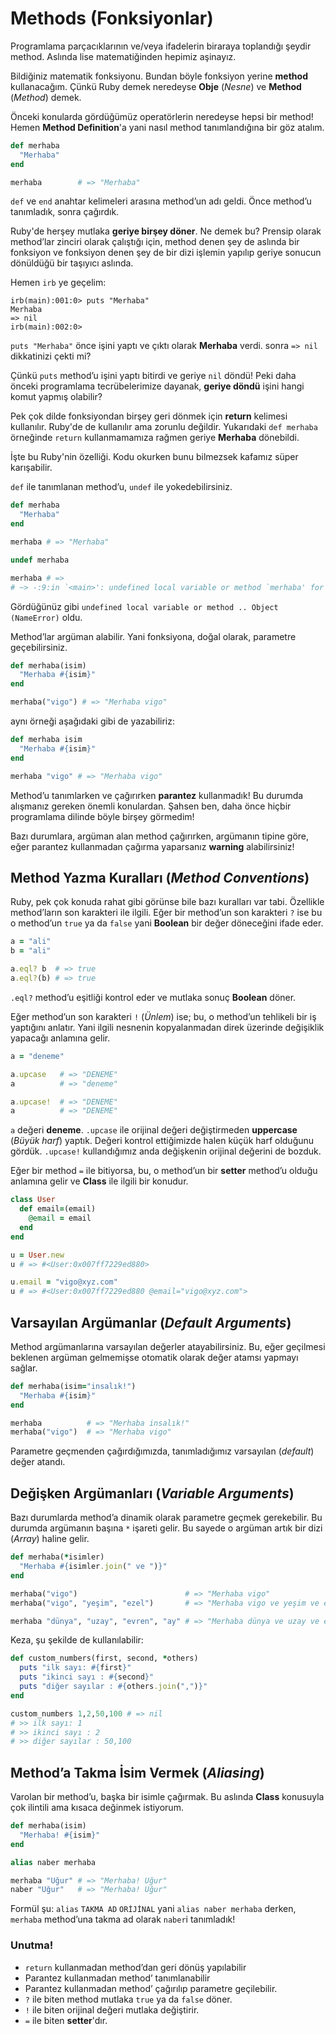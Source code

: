 # Methods (Fonksiyonlar)

Programlama parçacıklarının ve/veya ifadelerin biraraya toplandığı şeydir method. Aslında lise matematiğinden hepimiz aşinayız.

Bildiğiniz matematik fonksiyonu. Bundan böyle fonksiyon yerine **method** kullanacağım. Çünkü Ruby demek neredeyse **Obje** (_Nesne_) ve **Method** (_Method_) demek.

Önceki konularda gördüğümüz operatörlerin neredeyse hepsi bir method! Hemen **Method Definition**'a yani nasıl method tanımlandığına bir göz atalım.

```ruby
def merhaba
  "Merhaba"
end

merhaba        # => "Merhaba"
```

`def` ve `end` anahtar kelimeleri arasına method’un adı geldi. Önce method’u tanımladık, sonra çağırdık.

Ruby'de herşey mutlaka **geriye birşey döner**. Ne demek bu? Prensip olarak method’lar zinciri olarak çalıştığı için, method denen şey de aslında bir fonksiyon ve fonksiyon denen şey de bir dizi işlemin yapılıp geriye sonucun dönüldüğü bir taşıyıcı aslında.

Hemen `irb` ye geçelim:

    irb(main):001:0> puts "Merhaba"
    Merhaba
    => nil
    irb(main):002:0>


`puts "Merhaba"` önce işini yaptı ve çıktı olarak **Merhaba** verdi. sonra `=> nil` dikkatinizi çekti mi?

Çünkü `puts` method’u işini yaptı bitirdi ve geriye `nil` döndü! Peki daha önceki programlama tecrübelerimize dayanak, **geriye döndü** işini hangi komut yapmış olabilir?

Pek çok dilde fonksiyondan birşey geri dönmek için **return** kelimesi kullanılır. Ruby'de de kullanılır ama zorunlu değildir. Yukarıdaki `def merhaba` örneğinde `return` kullanmamamıza rağmen geriye **Merhaba** dönebildi.

İşte bu Ruby'nin özelliği. Kodu okurken bunu bilmezsek kafamız süper karışabilir.

`def` ile tanımlanan method’u, `undef` ile yokedebilirsiniz.

```ruby
def merhaba
  "Merhaba"
end

merhaba # => "Merhaba"

undef merhaba

merhaba # =>
# ~> -:9:in `<main>': undefined local variable or method `merhaba' for main:Object (NameError)
```

Gördüğünüz gibi `undefined local variable or method .. Object (NameError)` oldu.

Method’lar argüman alabilir. Yani fonksiyona, doğal olarak, parametre geçebilirsiniz.

```ruby
def merhaba(isim)
  "Merhaba #{isim}"
end

merhaba("vigo") # => "Merhaba vigo"
```

aynı örneği aşağıdaki gibi de yazabiliriz:

```ruby
def merhaba isim
  "Merhaba #{isim}"
end

merhaba "vigo" # => "Merhaba vigo"
```

Method’u tanımlarken ve çağırırken **parantez** kullanmadık! Bu durumda alışmanız gereken önemli konulardan. Şahsen ben, daha önce hiçbir programlama dilinde böyle birşey görmedim!

Bazı durumlara, argüman alan method çağırırken, argümanın tipine göre, eğer parantez kullanmadan çağırma yaparsanız **warning** alabilirsiniz!

## Method Yazma Kuralları (_Method Conventions_)

Ruby, pek çok konuda rahat gibi görünse bile bazı kuralları var tabi. Özellikle method’ların son karakteri ile ilgili. Eğer bir method’un son karakteri `?` ise bu o method’un `true` ya da `false` yani **Boolean** bir değer döneceğini ifade eder.

```ruby
a = "ali"
b = "ali"

a.eql? b  # => true
a.eql?(b) # => true
```

`.eql?` method’u eşitliği kontrol eder ve mutlaka sonuç **Boolean** döner.

Eğer method’un son karakteri `!` (_Ünlem_) ise; bu, o method’un tehlikeli bir iş yaptığını anlatır. Yani ilgili nesnenin kopyalanmadan direk üzerinde değişiklik yapacağı anlamına gelir.

```ruby
a = "deneme"

a.upcase   # => "DENEME"
a          # => "deneme"

a.upcase!  # => "DENEME"
a          # => "DENEME"
```

`a` değeri **deneme**. `.upcase` ile orijinal değeri değiştirmeden **uppercase** (_Büyük harf_) yaptık. Değeri kontrol ettiğimizde halen küçük harf olduğunu gördük. `.upcase!` kullandığımız anda değişkenin orijinal değerini de bozduk.

Eğer bir method `=` ile bitiyorsa, bu, o method’un bir **setter** method’u olduğu anlamına gelir ve **Class** ile ilgili bir konudur.

```ruby
class User
  def email=(email)
    @email = email
  end
end

u = User.new
u # => #<User:0x007ff7229ed880>

u.email = "vigo@xyz.com"
u # => #<User:0x007ff7229ed880 @email="vigo@xyz.com">
```

## Varsayılan Argümanlar (_Default Arguments_)

Method argümanlarına varsayılan değerler atayabilirsiniz. Bu, eğer geçilmesi beklenen argüman gelmemişse otomatik olarak değer atamsı yapmayı sağlar.

```ruby
def merhaba(isim="insalık!")
  "Merhaba #{isim}"
end

merhaba          # => "Merhaba insalık!"
merhaba("vigo")  # => "Merhaba vigo"
```

Parametre geçmenden çağırdığımızda, tanımladığımız varsayılan (_default_) değer atandı.

## Değişken Argümanları (_Variable Arguments_)

Bazı durumlarda method’a dinamik olarak parametre geçmek gerekebilir. Bu durumda argümanın başına `*` işareti gelir. Bu sayede o argüman artık bir dizi (_Array_) haline gelir.

```ruby
def merhaba(*isimler)
  "Merhaba #{isimler.join(" ve ")}"
end

merhaba("vigo")                        # => "Merhaba vigo"
merhaba("vigo", "yeşim", "ezel")       # => "Merhaba vigo ve yeşim ve ezel"

merhaba "dünya", "uzay", "evren", "ay" # => "Merhaba dünya ve uzay ve evren ve ay"
```

Keza, şu şekilde de kullanılabilir:

```ruby
def custom_numbers(first, second, *others)
  puts "ilk sayı: #{first}"
  puts "ikinci sayı : #{second}"
  puts "diğer sayılar : #{others.join(",")}"
end

custom_numbers 1,2,50,100 # => nil
# >> ilk sayı: 1
# >> ikinci sayı : 2
# >> diğer sayılar : 50,100
```

## Method’a Takma İsim Vermek (_Aliasing_)

Varolan bir method’u, başka bir isimle çağırmak. Bu aslında **Class** konusuyla çok ilintili ama kısaca değinmek istiyorum.

```ruby
def merhaba(isim)
  "Merhaba! #{isim}"
end

alias naber merhaba

merhaba "Uğur" # => "Merhaba! Uğur"
naber "Uğur"   # => "Merhaba! Uğur"
```

Formül şu: `alias` `TAKMA AD` `ORİJİNAL` yani `alias naber merhaba` derken, `merhaba` method’una takma ad olarak `naber`i tanımladık!


### Unutma!

* `return` kullanmadan method’dan geri dönüş yapılabilir
* Parantez kullanmadan method’ tanımlanabilir
* Parantez kullanmadan method’ çağırılıp parametre geçilebilir.
* `?` ile biten method mutlaka `true` ya da `false` döner.
* `!` ile biten orijinal değeri mutlaka değiştirir.
* `=` ile biten **setter**'dır.
